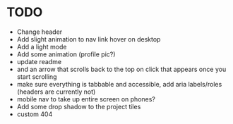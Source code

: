# TODO

- Change header
- Add slight animation to nav link hover on desktop
- Add a light mode
- Add some animation (profile pic?)
- update readme
- and an arrow that scrolls back to the top on click that appears once you start scrolling
- make sure everything is tabbable and accessible, add aria labels/roles (headers are currently not)
- mobile nav to take up entire screen on phones?
- Add some drop shadow to the project tiles
- custom 404